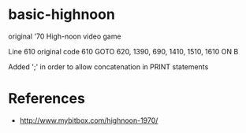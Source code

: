 basic-highnoon
==============

original '70 High-noon video game

Line 610 original code 
610 GOTO 620, 1390, 690, 1410, 1510, 1610 ON B

Added ';' in order to allow concatenation in PRINT statements


# References
* http://www.mybitbox.com/highnoon-1970/
